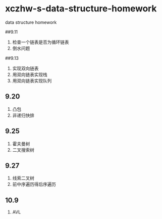 # xczhw-s-data-structure-homework
data structure homework





##9.11

1. 检查一个链表是否为循环链表
2. 倒水问题


##9.13

1. 实现双向链表
2. 用双向链表实现栈
3. 用双向链表实现队列



## 9.20

1. 凸包
2. 非递归快排



## 9.25

1. 霍夫曼树
2. 二叉搜索树


## 9.27

1. 线索二叉树
2. 前中序遍历得后序遍历

## 10.9

1. AVL

